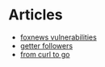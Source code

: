 # Articles

* [foxnews vulnerabilities](foxnews)
* [getter followers](gettrfollowers)
* [from curl to go](fromcurltogo)
